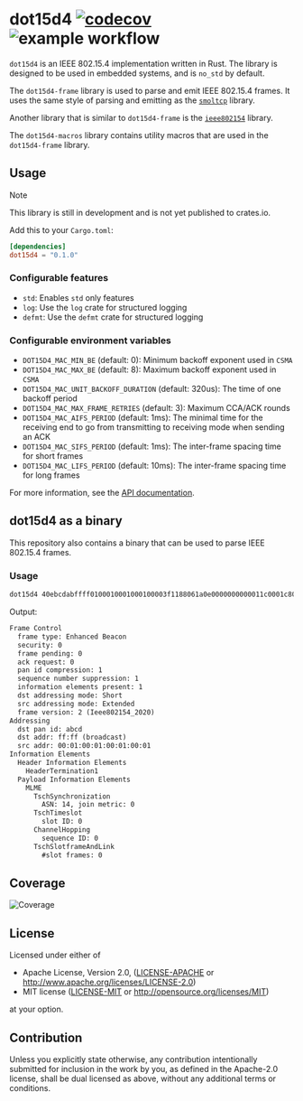 # dot15d4 [![codecov](https://codecov.io/gh/thvdveld/dot15d4/graph/badge.svg?token=XETJ1SV5B0)](https://codecov.io/gh/thvdveld/dot15d4) ![example workflow](https://github.com/thvdveld/dot15d4/actions/workflows/rust.yml/badge.svg)

`dot15d4` is an IEEE 802.15.4 implementation written in Rust.
The library is designed to be used in embedded systems, and is `no_std` by default.

The `dot15d4-frame` library is used to parse and emit IEEE 802.15.4 frames.
It uses the same style of parsing and emitting as the [`smoltcp`](https://github.com/smoltcp-rs/smoltcp) library.

Another library that is similar to `dot15d4-frame` is the [`ieee802154`](https://github.com/rust-iot/rust-ieee802.15.4) library.

The `dot15d4-macros` library contains utility macros that are used in the `dot15d4-frame` library.

## Usage

> [!NOTE]
> This library is still in development and is not yet published to crates.io.

Add this to your `Cargo.toml`:

```toml
[dependencies]
dot15d4 = "0.1.0"
```

### Configurable features 

* `std`: Enables `std` only features
* `log`: Use the `log` crate for structured logging
* `defmt`: Use the `defmt` crate for structured logging

### Configurable environment variables

* `DOT15D4_MAC_MIN_BE` (default: 0): Minimum backoff exponent used in `CSMA`
* `DOT15D4_MAC_MAX_BE` (default: 8): Maximum backoff exponent used in `CSMA`
* `DOT15D4_MAC_UNIT_BACKOFF_DURATION` (default: 320us): The time of one backoff period 
* `DOT15D4_MAC_MAX_FRAME_RETRIES` (default: 3): Maximum CCA/ACK rounds
* `DOT15D4_MAC_AIFS_PERIOD` (default: 1ms): The minimal time for the receiving end to go from transmitting to receiving mode when sending an ACK
* `DOT15D4_MAC_SIFS_PERIOD` (default: 1ms): The inter-frame spacing time for short frames
* `DOT15D4_MAC_LIFS_PERIOD` (default: 10ms): The inter-frame spacing time for long frames

For more information, see the [API documentation](https://docs.rs/dot15d4).

## dot15d4 as a binary

This repository also contains a binary that can be used to parse IEEE 802.15.4 frames.

### Usage

```sh
dot15d4 40ebcdabffff0100010001000100003f1188061a0e0000000000011c0001c800011b00
```

Output:
```txt
Frame Control
  frame type: Enhanced Beacon
  security: 0
  frame pending: 0
  ack request: 0
  pan id compression: 1
  sequence number suppression: 1
  information elements present: 1
  dst addressing mode: Short
  src addressing mode: Extended
  frame version: 2 (Ieee802154_2020)
Addressing
  dst pan id: abcd
  dst addr: ff:ff (broadcast)
  src addr: 00:01:00:01:00:01:00:01
Information Elements
  Header Information Elements
    HeaderTermination1
  Payload Information Elements
    MLME
      TschSynchronization
        ASN: 14, join metric: 0
      TschTimeslot
        slot ID: 0
      ChannelHopping
        sequence ID: 0
      TschSlotframeAndLink
        #slot frames: 0
```

## Coverage

![Coverage](https://codecov.io/gh/thvdveld/dot15d4/graphs/sunburst.svg?token=XETJ1SV5B0)

## License

Licensed under either of

 * Apache License, Version 2.0, ([LICENSE-APACHE](LICENSE-APACHE) or http://www.apache.org/licenses/LICENSE-2.0)
 * MIT license ([LICENSE-MIT](LICENSE-MIT) or http://opensource.org/licenses/MIT)

at your option.

## Contribution

Unless you explicitly state otherwise, any contribution intentionally submitted for inclusion in the work by you,
as defined in the Apache-2.0 license, shall be dual licensed as above, without any additional terms or conditions.
